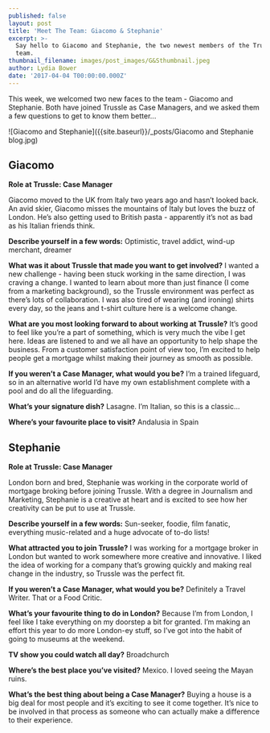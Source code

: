 ```yaml
---
published: false
layout: post
title: 'Meet The Team: Giacomo & Stephanie'
excerpt: >-
  Say hello to Giacomo and Stephanie, the two newest members of the Trussle
  team.
thumbnail_filename: images/post_images/G&Sthumbnail.jpeg
author: Lydia Bower
date: '2017-04-04 T00:00:00.000Z'
---
```

This week, we welcomed two new faces to the team - Giacomo and Stephanie. Both have joined Trussle as Case Managers, and we asked them a few questions to get to know them better...

![Giacomo and Stephanie]({{site.baseurl}}/_posts/Giacomo and Stephanie blog.jpg)

## Giacomo
**Role at Trussle: Case Manager**

Giacomo moved to the UK from Italy two years ago and hasn’t looked back. An avid skier, Giacomo misses the mountains of Italy but loves the buzz of London. He’s also getting used to British pasta - apparently it’s not as bad as his Italian friends think.  

**Describe yourself in a few words:**
Optimistic, travel addict, wind-up merchant, dreamer

**What was it about Trussle that made you want to get involved?**
I wanted a new challenge - having been stuck working in the same direction, I was craving a change. I wanted to learn about more than just finance (I come from a marketing background), so the Trussle environment was perfect as there’s lots of collaboration. I was also tired of wearing (and ironing) shirts every day, so the jeans and t-shirt culture here is a welcome change.  

**What are you most looking forward to about working at Trussle?**
It’s good to feel like you’re a part of something, which is very much the vibe I get here. Ideas are listened to and we all have an opportunity to help shape the business. From a customer satisfaction point of view too, I’m excited to help people get a mortgage whilst making their journey as smooth as possible.

**If you weren’t a Case Manager, what would you be?**
I’m a trained lifeguard, so in an alternative world I’d have my own establishment complete with a pool and do all the lifeguarding. 

**What’s your signature dish?**
Lasagne. I’m Italian, so this is a classic... 

**Where’s your favourite place to visit?**
Andalusia in Spain 


## Stephanie
**Role at Trussle: Case Manager**

London born and bred, Stephanie was working in the corporate world of mortgage broking before joining Trussle. With a degree in Journalism and Marketing, Stephanie is a creative at heart and is excited to see how her creativity can be put to use at Trussle.     

  
**Describe yourself in a few words:**
Sun-seeker, foodie, film fanatic, everything music-related and a huge advocate of to-do lists!

**What attracted you to join Trussle?**
I was working for a mortgage broker in London but wanted to work somewhere more creative and innovative. I liked the idea of working for a company that’s growing quickly and making real change in the industry, so Trussle was the perfect fit. 

**If you weren’t a Case Manager, what would you be?**
Definitely a Travel Writer. That or a Food Critic. 

**What’s your favourite thing to do in London?**
Because I’m from London, I feel like I take everything on my doorstep a bit for granted. I’m making an effort this year to do more London-ey stuff, so I’ve got into the habit of going to museums at the weekend. 

**TV show you could watch all day?**
Broadchurch

**Where’s the best place you’ve visited?**
Mexico. I loved seeing the Mayan ruins. 

**What’s the best thing about being a Case Manager?**
Buying a house is a big deal for most people and it’s exciting to see it come together. It’s nice to be involved in that process as someone who can actually make a difference to their experience.
